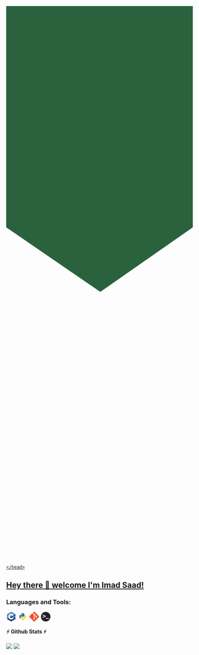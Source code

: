 <head>
<a class="false" href="/blocs/51/coalitions/185"><div class="coalition-flag-mini">

<svg xmlns="http://www.w3.org/2000/svg" xmlns:xlink="http://www.w3.org/1999/xlink" version="1.1" id="banner" x="0px" y="0px" viewBox="0 0 68 104" style="enable-background:new 0 0 68 104; fill: #c6c6c6;fill: #2a623d" xml:space="preserve" class="coalition-flag--flag">
	<g id="banner-content">
		<g id="UI-Intranet-banner-content" transform="translate(-96.000000, -60.000000)">
			<g id="banner-content-g-1" transform="translate(96.000000, 60.000000)">
				<polygon id="banner-content-polygon-1" points="0,0 0,80.5 34.3,104 68,80.5 68,0"></polygon>
			</g>
		</g>
	</g>
</svg>

<!-- Created with Inkscape (http://www.inkscape.org/) --><svg xmlns:dc="http://purl.org/dc/elements/1.1/" xmlns:cc="http://creativecommons.org/ns#" xmlns:rdf="http://www.w3.org/1999/02/22-rdf-syntax-ns#" xmlns:svg="http://www.w3.org/2000/svg" xmlns="http://www.w3.org/2000/svg" xmlns:sodipodi="http://sodipodi.sourceforge.net/DTD/sodipodi-0.dtd" xmlns:inkscape="http://www.inkscape.org/namespaces/inkscape" width="210mm" height="297mm" viewBox="0 0 210 297" version="1.1" id="svg4444" inkscape:version="0.92.3 (2405546, 2018-03-11)" sodipodi:docname="drawing-13.svg" class="coalition-flag--icon" style="fill: #fff">
	</head>

## Hey there 👋 welcome I'm [Imad Saad!](https://github.com/isaad18/)

### Languages and Tools:

<code><img height="27" src="https://raw.githubusercontent.com/github/explore/80688e429a7d4ef2fca1e82350fe8e3517d3494d/topics/cpp/cpp.png" alt="cpp"></code>
<code><img height="27" src="https://raw.githubusercontent.com/github/explore/80688e429a7d4ef2fca1e82350fe8e3517d3494d/topics/python/python.png" alt="python"></code>
<code><img height="27" src="https://raw.githubusercontent.com/devicons/devicon/master/icons/git/git-original.svg" alt="git"></code>
<code><img height="27" src="https://raw.githubusercontent.com/github/explore/80688e429a7d4ef2fca1e82350fe8e3517d3494d/topics/terminal/terminal.png" alt="terminal"></code>

<summary><b>⚡ Github Stats ⚡</b></summary>

<br>
<img height="180em" src="https://github-readme-stats.vercel.app/api?username=isaad18&show_icons=true&hide_border=true&&count_private=true&include_all_commits=true" />
  <img height="180em" src="https://github-readme-stats.vercel.app/api/top-langs/?username=isaad18&exclude_repo=KNN-Image-Classification&show_icons=true&hide_border=true&layout=compact&langs_count=10"/>

